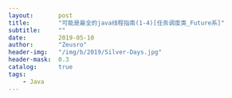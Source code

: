 ```yaml
---
layout:       post
title:        "可能是最全的java线程指南(1-4)[任务调度类_Future系]"
subtitle:     ""
date:         2019-05-10
author:       "Zeusro"
header-img:   "/img/b/2019/Silver-Days.jpg"
header-mask:  0.3
catalog:      true
tags:
    - Java
---
```


